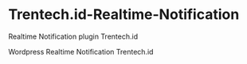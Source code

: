 # Trentech.id-Realtime-Notification
Realtime Notification plugin Trentech.id

Wordpress Realtime Notification Trentech.id
